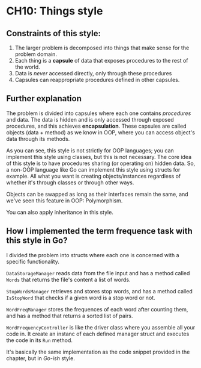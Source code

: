# CH10: Things style

## Constraints of this style:

1. The larger problem is decomposed into things that make sense for the problem domain.
2. Each thing is a **capsule** of data that exposes procedures to the rest of the world.
3. Data is *never* accessed directly, only through these procedures
4. Capsules can reappropriate procedures defined in other capsules.


## Further explanation

The problem is divided into capsules where each one contains *procedures* and data. The data is hidden and is only accessed through exposed procedures, and this achieves **encapsulation**. These capsules are called objects (data + method) as we know in OOP, where you can access object's data through its methods.

As you can see, this style is not strictly for OOP languages; you can implement this style using classes, but this is not necessary. The core idea of this style is to have procedures sharing (or operating on) hidden data. So, a non-OOP language like Go can implement this style using structs for example. All what you want is creating objects/instances regardless of whether it's through classes or through other ways.

Objects can be swapped as long as their interfaces remain the same, and we've seen this feature in OOP: Polymorphism. 

You can also apply inheritance in this style.


## How I implemented the term frequence task with this style in Go?

I divided the problem into structs where each one is concerned with a specific functionality. 

`DataStorageManager` reads data from the file input and has a method called `Words` that returns the file's content a list of words.

`StopWordsManager` retrieves and stores stop words, and has a method called `IsStopWord` that checks if a given word is a stop word or not. 

`WordFreqManager` stores the frequences of each word after counting them, and has a method that returns a sorted list of pairs.

`WordFrequencyController` is like the driver class where you assemble all your code in. It create an instanc of each defined manager struct and executes the code in its `Run` method.

It's basically the same implementation as the code snippet provided in the chapter, but in *Go-ish* style.